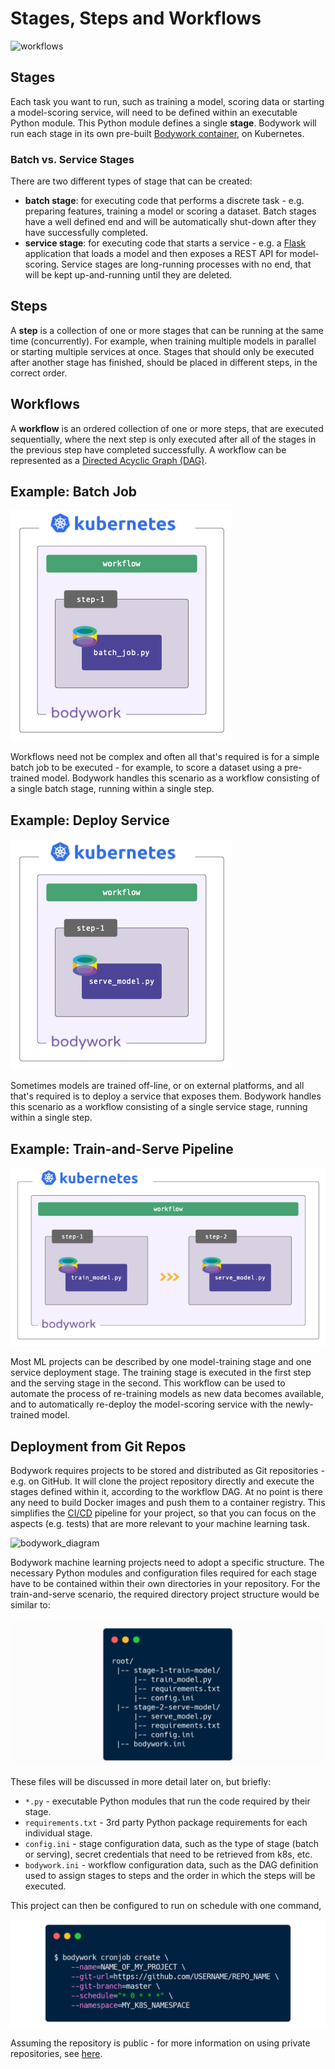 # Stages, Steps and Workflows

![workflows](images/stages_steps_workflows.svg)

## Stages

Each task you want to run, such as training a model, scoring data or starting a model-scoring service, will need to be defined within an executable Python module. This Python module defines a single **stage**. Bodywork will run each stage in its own pre-built [Bodywork container](https://hub.docker.com/repository/docker/bodyworkml/bodywork-core), on Kubernetes.

### Batch vs. Service Stages

There are two different types of stage that can be created:

* **batch stage**: for executing code that performs a discrete task - e.g. preparing features, training a model or scoring a dataset. Batch stages have a well defined end and will be automatically shut-down after they have successfully completed.
* **service stage**: for executing code that starts a service - e.g. a [Flask](https://flask.palletsprojects.com/en/1.1.x/) application that loads a model and then exposes a REST API for model-scoring. Service stages are long-running processes with no end, that will be kept up-and-running until they are deleted.

## Steps

A **step** is a collection of one or more stages that can be running at the same time (concurrently). For example, when training multiple models in parallel or starting multiple services at once. Stages that should only be executed after another stage has finished, should be placed in different steps, in the correct order.

## Workflows

A **workflow** is an ordered collection of one or more steps, that are executed sequentially, where the next step is only executed after all of the stages in the previous step have completed successfully. A workflow can be represented as a [Directed Acyclic Graph (DAG)](https://en.wikipedia.org/wiki/Directed_acyclic_graph).

## Example: Batch Job

![batch_job](images/batch_stage.png)

Workflows need not be complex and often all that's required is for a simple batch job to be executed - for example, to score a dataset using a pre-trained model. Bodywork handles this scenario as a workflow consisting of a single batch stage, running within a single step.

## Example: Deploy Service

![deploy_scoring_service](images/service_stage.png)

Sometimes models are trained off-line, or on external platforms, and all that's required is to deploy a service that exposes them. Bodywork handles this scenario as a workflow consisting of a single service stage, running within a single step.

## Example: Train-and-Serve Pipeline

![train_and_serve](images/train_and_serve.png)

Most ML projects can be described by one model-training stage and one service deployment stage. The training stage is executed in the first step and the serving stage in the second. This workflow can be used to automate the process of re-training models as new data becomes available, and to automatically re-deploy the model-scoring service with the newly-trained model.

## Deployment from Git Repos

Bodywork requires projects to be stored and distributed as Git repositories - e.g. on GitHub. It will clone the project repository directly and execute the stages defined within it, according to the workflow DAG. At no point is there any need to build Docker images and push them to a container registry. This simplifies the [CI/CD](https://en.wikipedia.org/wiki/CI/CD) pipeline for your project, so that you can focus on the aspects (e.g. tests) that are more relevant to your machine learning task.

![bodywork_diagram](images/ml_pipeline.svg)

Bodywork machine learning projects need to adopt a specific structure. The necessary Python modules and configuration files required for each stage have to be contained within their own directories in your repository. For the train-and-serve scenario, the required directory project structure would be similar to:

![project_structure](images/project_structure.png)

These files will be discussed in more detail later on, but briefly:

* `*.py` - executable Python modules that run the code required by their stage.
* `requirements.txt` - 3rd party Python package requirements for each individual stage.
* `config.ini` - stage configuration data, such as the type of stage (batch or serving), secret credentials that need to be retrieved from k8s, etc.
* `bodywork.ini` - workflow configuration data, such as the DAG definition used to assign stages to steps and the order in which the steps will be executed.

This project can then be configured to run on schedule with one command,

![schedule_workflow](images/key_concept_schedule_cli.png)

Assuming the repository is public - for more information on using private repositories, see [here](user_guide.md#working-with-private-git-repositories-using-ssh).
